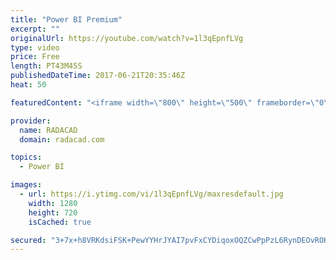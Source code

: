 ```yaml
---
title: "Power BI Premium"
excerpt: ""
originalUrl: https://youtube.com/watch?v=1l3qEpnfLVg
type: video
price: Free
length: PT43M45S
publishedDateTime: 2017-06-21T20:35:46Z
heat: 50

featuredContent: "<iframe width=\"800\" height=\"500\" frameborder=\"0\" src=\"https://www.youtube.com/embed/1l3qEpnfLVg\" allow=\"accelerometer; autoplay; encrypted-media; gyroscope; picture-in-picture\" allowfullscreen></iframe>"

provider:
  name: RADACAD
  domain: radacad.com

topics:
  - Power BI

images:
  - url: https://i.ytimg.com/vi/1l3qEpnfLVg/maxresdefault.jpg
    width: 1280
    height: 720
    isCached: true

secured: "3+7x+h8VRKdsiFSK+PewYYHrJYAI7pvFxCYDiqoxOQZCwPpPzL6RynDEOvROKhT6J+cNBDIHG4RNNSxmYh/RG5OgjU2dirD0HOSs50yoRUCM25z0/YjSUMuvFXyg4Hx/jYkMLxszyhybmW+/oVv1vb4V6sYEEBMOlRIGE+WrR4Hg8X9W4mTKQslUMnIAd+jj3Mz81eOxziXqR9mxn7lDlxiXpQNRekjOKQM687fq/jT5Qfs3wzUJvtEyX2nAV35TY0i66LtQDinV56II0PGCI6e7vdwCnx78RzojJfeKm67JXGVkbEuMVsi5bTrPxLCp7DtaUh+CBQSlTzT8WVK2nzCv3ntc2ia1xNbMwTNNlKxveZh7Xgg+PzfNIsfc0g839cXZm1pPdW+4M945ehI9uAkXA+DwSPt9K0tV9U8QF5Y=;Ur6Y9BRwnBMKz+8mLB2ESg=="
---
```


